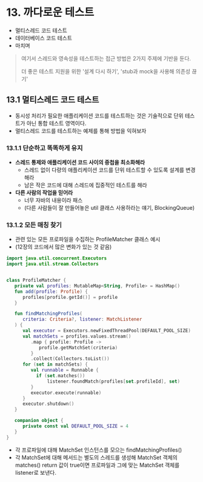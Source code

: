 # 13. 까다로운 테스트

- 멀티스레드 코드 테스트
- 데이터베이스 코드 테스트
- 마치며

> 여기서 스레드와 영속성을 테스트하는 접근 방법은 2가지 주제에 기반을 둔다.
> 
> 더 좋은 테스트 지원을 위한 '설계 다시 하기', 'stub과 mock을 사용해 의존성 끊기'

## 13.1 멀티스레드 코드 테스트
- 동시성 처리가 필요한 애플리케이션 코드를 테스트하는 것은 기술적으로 단위 테스트가 아닌 통합 테스트 영역이다.
- 멀티스레드 코드를 테스트하는 예제를 통해 방법을 익혀보자

### 13.1.1 단순하고 똑똑하게 유지
- **스레드 통제와 애플리케이션 코드 사이의 중첩을 최소화해라**
  - 스레드 없이 다량의 애플리케이션 코드를 단위 테스트할 수 있도록 설계를 변경해라
  - 남은 작은 코드에 대해 스레드에 집중적인 테스트를 해라
- **다른 사람의 작업을 믿어라**
  - 너무 자바의 내용이라 패스
  - (다른 사람들이 잘 만들어놓은 util 클래스 사용하라는 얘기, BlockingQueue)

### 13.1.2 모든 매칭 찾기
- 관련 있는 모든 프로파일을 수집하는 ProfileMatcher 클래스 예시
- (12장의 코드에서 많은 변화가 있는 것 같음)

```kotlin
import java.util.concurrent.Executors
import java.util.stream.Collectors


class ProfileMatcher {
   private val profiles: MutableMap<String, Profile> = HashMap()
   fun add(profile: Profile) {
      profiles[profile.getId()] = profile
   }

   fun findMatchingProfiles(
      criteria: Criteria?, listener: MatchListener
   ) {
      val executor = Executors.newFixedThreadPool(DEFAULT_POOL_SIZE)
      val matchSets = profiles.values.stream()
         .map { profile: Profile ->
            profile.getMatchSet(criteria)
         }
         .collect(Collectors.toList())
      for (set in matchSets) {
         val runnable = Runnable {
           if (set.matches())
               listener.foundMatch(profiles[set.profileId], set)
         }
         executor.execute(runnable)
      }
      executor.shutdown()
   }

   companion object {
      private const val DEFAULT_POOL_SIZE = 4
   }
}
```

- 각 프로파일에 대해 MatchSet 인스턴스를 모으는 findMatchingProfiles()
- 각 MatchSet에 대해 메서드는 별도의 스레드를 생성해 MatchSet 객체의 matches() return 값이 true이면 프로파일과 그에 맞는 MatchSet 객체를 listener로 보낸다.
